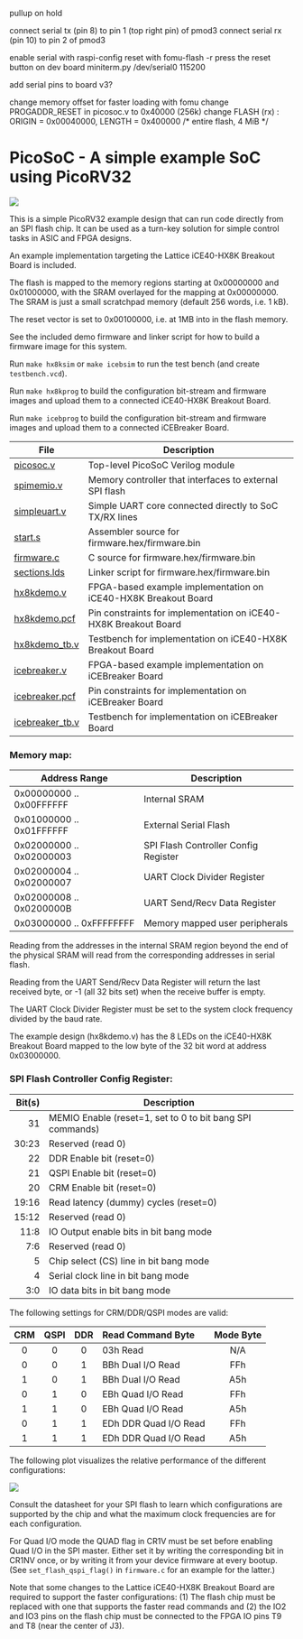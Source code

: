 pullup on hold

connect serial tx (pin 8) to pin 1 (top right pin) of pmod3
connect serial rx (pin 10) to pin 2 of pmod3

enable serial with raspi-config
reset with fomu-flash -r
press the reset button on dev board
miniterm.py /dev/serial0 115200

add serial pins to board v3?

change memory offset for faster loading with fomu
change PROGADDR_RESET in picosoc.v to 0x40000 (256k)
change FLASH (rx)      : ORIGIN = 0x00040000, LENGTH = 0x400000 /* entire flash, 4 MiB */

PicoSoC - A simple example SoC using PicoRV32
=============================================

![](overview.svg)

This is a simple PicoRV32 example design that can run code directly from an SPI
flash chip. It can be used as a turn-key solution for simple control tasks in
ASIC and FPGA designs.

An example implementation targeting the Lattice iCE40-HX8K Breakout Board is
included.

The flash is mapped to the memory regions starting at 0x00000000 and
0x01000000, with the SRAM overlayed for the mapping at 0x00000000. The SRAM
is just a small scratchpad memory (default 256 words, i.e. 1 kB).

The reset vector is set to 0x00100000, i.e. at 1MB into in the flash memory.

See the included demo firmware and linker script for how to build a firmware
image for this system.

Run `make hx8ksim` or `make icebsim` to run the test bench (and create `testbench.vcd`).

Run `make hx8kprog` to build the configuration bit-stream and firmware images
and upload them to a connected iCE40-HX8K Breakout Board.

Run `make icebprog` to build the configuration bit-stream and firmware images
and upload them to a connected iCEBreaker Board.

| File                              | Description                                                     |
| --------------------------------- | --------------------------------------------------------------- |
| [picosoc.v](picosoc.v)            | Top-level PicoSoC Verilog module                                |
| [spimemio.v](spimemio.v)          | Memory controller that interfaces to external SPI flash         |
| [simpleuart.v](simpleuart.v)      | Simple UART core connected directly to SoC TX/RX lines          |
| [start.s](start.s)                | Assembler source for firmware.hex/firmware.bin                  |
| [firmware.c](firmware.c)          | C source for firmware.hex/firmware.bin                          |
| [sections.lds](sections.lds)      | Linker script for firmware.hex/firmware.bin                     |
| [hx8kdemo.v](hx8kdemo.v)          | FPGA-based example implementation on iCE40-HX8K Breakout Board  |
| [hx8kdemo.pcf](hx8kdemo.pcf)      | Pin constraints for implementation on iCE40-HX8K Breakout Board |
| [hx8kdemo\_tb.v](hx8kdemo_tb.v)   | Testbench for implementation on iCE40-HX8K Breakout Board       |
| [icebreaker.v](hx8kdemo.v)        | FPGA-based example implementation on iCEBreaker Board           |
| [icebreaker.pcf](hx8kdemo.pcf)    | Pin constraints for implementation on iCEBreaker Board          |
| [icebreaker\_tb.v](hx8kdemo_tb.v) | Testbench for implementation on iCEBreaker Board                |

### Memory map:

| Address Range            | Description                             |
| ------------------------ | --------------------------------------- |
| 0x00000000 .. 0x00FFFFFF | Internal SRAM                           |
| 0x01000000 .. 0x01FFFFFF | External Serial Flash                   |
| 0x02000000 .. 0x02000003 | SPI Flash Controller Config Register    |
| 0x02000004 .. 0x02000007 | UART Clock Divider Register             |
| 0x02000008 .. 0x0200000B | UART Send/Recv Data Register            |
| 0x03000000 .. 0xFFFFFFFF | Memory mapped user peripherals          |

Reading from the addresses in the internal SRAM region beyond the end of the
physical SRAM will read from the corresponding addresses in serial flash.

Reading from the UART Send/Recv Data Register will return the last received
byte, or -1 (all 32 bits set) when the receive buffer is empty.

The UART Clock Divider Register must be set to the system clock frequency
divided by the baud rate.

The example design (hx8kdemo.v) has the 8 LEDs on the iCE40-HX8K Breakout Board
mapped to the low byte of the 32 bit word at address 0x03000000.

### SPI Flash Controller Config Register:

| Bit(s) | Description                                               |
| -----: | --------------------------------------------------------- |
|     31 | MEMIO Enable (reset=1, set to 0 to bit bang SPI commands) |
|  30:23 | Reserved (read 0)                                         |
|     22 | DDR Enable bit (reset=0)                                  |
|     21 | QSPI Enable bit (reset=0)                                 |
|     20 | CRM Enable bit (reset=0)                                  |
|  19:16 | Read latency (dummy) cycles (reset=0)                     |
|  15:12 | Reserved (read 0)                                         |
|   11:8 | IO Output enable bits in bit bang mode                    |
|    7:6 | Reserved (read 0)                                         |
|      5 | Chip select (CS) line in bit bang mode                    |
|      4 | Serial clock line in bit bang mode                        |
|    3:0 | IO data bits in bit bang mode                             |

The following settings for CRM/DDR/QSPI modes are valid:

| CRM | QSPI | DDR | Read Command Byte     | Mode Byte |
| :-: | :--: | :-: | :-------------------- | :-------: |
|   0 |    0 |   0 | 03h Read              | N/A       |
|   0 |    0 |   1 | BBh Dual I/O Read     | FFh       |
|   1 |    0 |   1 | BBh Dual I/O Read     | A5h       |
|   0 |    1 |   0 | EBh Quad I/O Read     | FFh       |
|   1 |    1 |   0 | EBh Quad I/O Read     | A5h       |
|   0 |    1 |   1 | EDh DDR Quad I/O Read | FFh       |
|   1 |    1 |   1 | EDh DDR Quad I/O Read | A5h       |

The following plot visualizes the relative performance of the different configurations:

![](performance.png)

Consult the datasheet for your SPI flash to learn which configurations are supported
by the chip and what the maximum clock frequencies are for each configuration.

For Quad I/O mode the QUAD flag in CR1V must be set before enabling Quad I/O in the
SPI master. Either set it by writing the corresponding bit in CR1NV once, or by writing
it from your device firmware at every bootup. (See `set_flash_qspi_flag()` in
`firmware.c` for an example for the latter.)

Note that some changes to the Lattice iCE40-HX8K Breakout Board are required to support
the faster configurations: (1) The flash chip must be replaced with one that supports the
faster read commands and (2) the IO2 and IO3 pins on the flash chip must be connected to
the FPGA IO pins T9 and T8 (near the center of J3).

